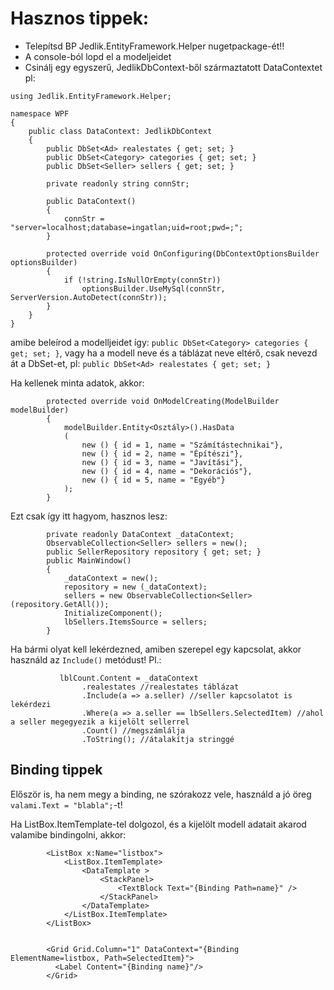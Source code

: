 # Hasznos tippek:

- Telepítsd BP Jedlik.EntityFramework.Helper nugetpackage-ét!!
- A console-ból lopd el a modeljeidet
- Csinálj egy egyszerű, JedlikDbContext-ből származtatott DataContextet pl:
```
using Jedlik.EntityFramework.Helper;

namespace WPF
{
    public class DataContext: JedlikDbContext
    {
        public DbSet<Ad> realestates { get; set; }
        public DbSet<Category> categories { get; set; }
        public DbSet<Seller> sellers { get; set; }

        private readonly string connStr;

        public DataContext()
        {            
            connStr = "server=localhost;database=ingatlan;uid=root;pwd=;";
        }

        protected override void OnConfiguring(DbContextOptionsBuilder optionsBuilder)
        {
            if (!string.IsNullOrEmpty(connStr))
                optionsBuilder.UseMySql(connStr, ServerVersion.AutoDetect(connStr));
        }
    }
}

```
amibe beleírod a modelljeidet így: 
``public DbSet<Category> categories { get; set; }``, vagy ha a modell neve és a táblázat neve eltérő, csak nevezd át a DbSet-et, pl: ``public DbSet<Ad> realestates { get; set; }``


Ha kellenek minta adatok, akkor:
```
        protected override void OnModelCreating(ModelBuilder modelBuilder)
        {
            modelBuilder.Entity<Osztály>().HasData
            (
                new () { id = 1, name = "Számítástechnikai"},
                new () { id = 2, name = "Építészi"},
                new () { id = 3, name = "Javítási"},
                new () { id = 4, name = "Dekorációs"},
                new () { id = 5, name = "Egyéb"}
            );
        }
```

Ezt csak így itt hagyom, hasznos lesz:
```
        private readonly DataContext _dataContext;
        ObservableCollection<Seller> sellers = new();
        public SellerRepository repository { get; set; }
        public MainWindow()
        {
            _dataContext = new();
            repository = new (_dataContext);
            sellers = new ObservableCollection<Seller>(repository.GetAll());
            InitializeComponent();
            lbSellers.ItemsSource = sellers;
        }
```


Ha bármi olyat kell lekérdezned, amiben szerepel egy kapcsolat, akkor használd az ``Include()`` metódust! Pl.:
```
           lblCount.Content = _dataContext
                .realestates //realestates táblázat
                .Include(a => a.seller) //seller kapcsolatot is lekérdezi
                .Where(a => a.seller == lbSellers.SelectedItem) //ahol a seller megegyezik a kijelölt sellerrel
                .Count() //megszámlálja
                .ToString(); //átalakítja stringgé
```



## Binding tippek
Először is, ha nem megy a binding, ne szórakozz vele, használd a jó öreg ``valami.Text = "blabla";``-t!

Ha ListBox.ItemTemplate-tel dolgozol, és a kijelölt modell adatait akarod valamibe bindingolni, akkor:
```
        <ListBox x:Name="listbox">
            <ListBox.ItemTemplate>
                <DataTemplate >
                    <StackPanel>
                        <TextBlock Text="{Binding Path=name}" />
                    </StackPanel>
                </DataTemplate>
            </ListBox.ItemTemplate>
        </ListBox>
        
        
        <Grid Grid.Column="1" DataContext="{Binding ElementName=listbox, Path=SelectedItem}">
          <Label Content="{Binding name}"/>
        </Grid>
```

